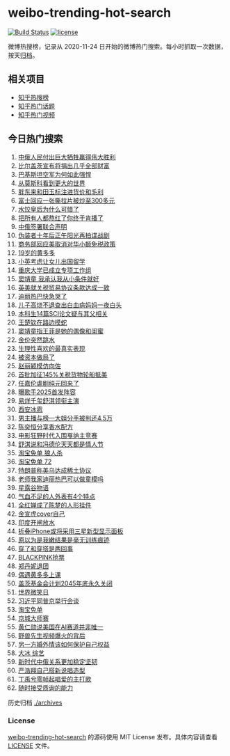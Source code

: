 # weibo-trending-hot-search

[![Build Status](https://github.com/justjavac/weibo-trending-hot-search/workflows/ci/badge.svg?branch=master)](https://github.com/justjavac/weibo-trending-hot-search/actions)
[![license](https://img.shields.io/github/license/justjavac/weibo-trending-hot-search)](https://github.com/justjavac/weibo-trending-hot-search/blob/master/LICENSE)

微博热搜榜，记录从 2020-11-24 日开始的微博热门搜索。每小时抓取一次数据，按天[归档](./archives)。

## 相关项目

- [知乎热搜榜](https://github.com/justjavac/zhihu-trending-top-search)
- [知乎热门话题](https://github.com/justjavac/zhihu-trending-hot-questions)
- [知乎热门视频](https://github.com/justjavac/zhihu-trending-hot-video)

## 今日热门搜索

<!-- BEGIN -->
<!-- 最后更新时间 Fri May 09 2025 01:14:00 GMT+0800 (China Standard Time) -->

1. [中俄人民付出巨大牺牲赢得伟大胜利](https://s.weibo.com//weibo?q=%23%E4%B8%AD%E4%BF%84%E4%BA%BA%E6%B0%91%E4%BB%98%E5%87%BA%E5%B7%A8%E5%A4%A7%E7%89%BA%E7%89%B2%E8%B5%A2%E5%BE%97%E4%BC%9F%E5%A4%A7%E8%83%9C%E5%88%A9%23&Refer=new_time)
1. [比尔盖茨宣布将捐出几乎全部财富](https://s.weibo.com//weibo?q=%23%E6%AF%94%E5%B0%94%E7%9B%96%E8%8C%A8%E5%AE%A3%E5%B8%83%E5%B0%86%E6%8D%90%E5%87%BA%E5%87%A0%E4%B9%8E%E5%85%A8%E9%83%A8%E8%B4%A2%E5%AF%8C%23&t=31&band_rank=1&Refer=top)
1. [巴基斯坦空军为何如此强悍](https://s.weibo.com//weibo?q=%23%E5%B7%B4%E5%9F%BA%E6%96%AF%E5%9D%A6%E7%A9%BA%E5%86%9B%E4%B8%BA%E4%BD%95%E5%A6%82%E6%AD%A4%E5%BC%BA%E6%82%8D%23&t=31&band_rank=5&Refer=top)
1. [从莫斯科看到更大的世界](https://s.weibo.com//weibo?q=%23%E4%BB%8E%E8%8E%AB%E6%96%AF%E7%A7%91%E7%9C%8B%E5%88%B0%E6%9B%B4%E5%A4%A7%E7%9A%84%E4%B8%96%E7%95%8C%23&t=31&band_rank=3&Refer=top)
1. [胖东来和田玉标注进货价和毛利](https://s.weibo.com//weibo?q=%23%E8%83%96%E4%B8%9C%E6%9D%A5%E5%92%8C%E7%94%B0%E7%8E%89%E6%A0%87%E6%B3%A8%E8%BF%9B%E8%B4%A7%E4%BB%B7%E5%92%8C%E6%AF%9B%E5%88%A9%23&t=31&band_rank=30&Refer=top)
1. [富士回应一张撕拉片被炒至300多元](https://s.weibo.com//weibo?q=%23%E5%AF%8C%E5%A3%AB%E5%9B%9E%E5%BA%94%E4%B8%80%E5%BC%A0%E6%92%95%E6%8B%89%E7%89%87%E8%A2%AB%E7%82%92%E8%87%B3300%E5%A4%9A%E5%85%83%23&t=31&band_rank=4&Refer=top)
1. [水饺皇后为什么可惜了](https://s.weibo.com//weibo?q=%23%E6%B0%B4%E9%A5%BA%E7%9A%87%E5%90%8E%E4%B8%BA%E4%BB%80%E4%B9%88%E5%8F%AF%E6%83%9C%E4%BA%86%23&t=31&band_rank=9&Refer=top)
1. [把所有人都熬红了你终于肯播了](https://s.weibo.com//weibo?q=%E6%8A%8A%E6%89%80%E6%9C%89%E4%BA%BA%E9%83%BD%E7%86%AC%E7%BA%A2%E4%BA%86%E4%BD%A0%E7%BB%88%E4%BA%8E%E8%82%AF%E6%92%AD%E4%BA%86&t=31&band_rank=7&Refer=top)
1. [中俄签署联合声明](https://s.weibo.com//weibo?q=%23%E4%B8%AD%E4%BF%84%E7%AD%BE%E7%BD%B2%E8%81%94%E5%90%88%E5%A3%B0%E6%98%8E%23&t=31&band_rank=18&Refer=top)
1. [伪装者十年后正午阳光再拍谍战剧](https://s.weibo.com//weibo?q=%23%E4%BC%AA%E8%A3%85%E8%80%85%E5%8D%81%E5%B9%B4%E5%90%8E%E6%AD%A3%E5%8D%88%E9%98%B3%E5%85%89%E5%86%8D%E6%8B%8D%E8%B0%8D%E6%88%98%E5%89%A7%23&t=31&band_rank=6&Refer=top)
1. [商务部回应美取消对华小额免税政策](https://s.weibo.com//weibo?q=%23%E5%95%86%E5%8A%A1%E9%83%A8%E5%9B%9E%E5%BA%94%E7%BE%8E%E5%8F%96%E6%B6%88%E5%AF%B9%E5%8D%8E%E5%B0%8F%E9%A2%9D%E5%85%8D%E7%A8%8E%E6%94%BF%E7%AD%96%23&t=31&band_rank=10&Refer=top)
1. [19岁的黄多多](https://s.weibo.com//weibo?q=%2319%E5%B2%81%E7%9A%84%E9%BB%84%E5%A4%9A%E5%A4%9A%23&t=31&band_rank=11&Refer=top)
1. [小英考虑让女儿出国留学](https://s.weibo.com//weibo?q=%23%E5%B0%8F%E8%8B%B1%E8%80%83%E8%99%91%E8%AE%A9%E5%A5%B3%E5%84%BF%E5%87%BA%E5%9B%BD%E7%95%99%E5%AD%A6%23&t=31&band_rank=12&Refer=top)
1. [重庆大学已成立专项工作组](https://s.weibo.com//weibo?q=%23%E9%87%8D%E5%BA%86%E5%A4%A7%E5%AD%A6%E5%B7%B2%E6%88%90%E7%AB%8B%E4%B8%93%E9%A1%B9%E5%B7%A5%E4%BD%9C%E7%BB%84%23&t=31&band_rank=13&Refer=top)
1. [窦靖童 我承认我从小条件就好](https://s.weibo.com//weibo?q=%E7%AA%A6%E9%9D%96%E7%AB%A5%20%E6%88%91%E6%89%BF%E8%AE%A4%E6%88%91%E4%BB%8E%E5%B0%8F%E6%9D%A1%E4%BB%B6%E5%B0%B1%E5%A5%BD&t=31&band_rank=14&Refer=top)
1. [英美就关税贸易协议条款达成一致](https://s.weibo.com//weibo?q=%23%E8%8B%B1%E7%BE%8E%E5%B0%B1%E5%85%B3%E7%A8%8E%E8%B4%B8%E6%98%93%E5%8D%8F%E8%AE%AE%E6%9D%A1%E6%AC%BE%E8%BE%BE%E6%88%90%E4%B8%80%E8%87%B4%23&t=31&band_rank=2&Refer=top)
1. [迪丽热巴快急哭了](https://s.weibo.com//weibo?q=%23%E8%BF%AA%E4%B8%BD%E7%83%AD%E5%B7%B4%E5%BF%AB%E6%80%A5%E5%93%AD%E4%BA%86%23&t=31&band_rank=17&Refer=top)
1. [儿子高烧不退查出白血病妈妈一夜白头](https://s.weibo.com//weibo?q=%23%E5%84%BF%E5%AD%90%E9%AB%98%E7%83%A7%E4%B8%8D%E9%80%80%E6%9F%A5%E5%87%BA%E7%99%BD%E8%A1%80%E7%97%85%E5%A6%88%E5%A6%88%E4%B8%80%E5%A4%9C%E7%99%BD%E5%A4%B4%23&t=31&band_rank=16&Refer=top)
1. [本科生14篇SCI论文疑与其父相关](https://s.weibo.com//weibo?q=%23%E6%9C%AC%E7%A7%91%E7%94%9F14%E7%AF%87SCI%E8%AE%BA%E6%96%87%E7%96%91%E4%B8%8E%E5%85%B6%E7%88%B6%E7%9B%B8%E5%85%B3%23&t=31&band_rank=15&Refer=top)
1. [王楚钦在路边摸蛇](https://s.weibo.com//weibo?q=%23%E7%8E%8B%E6%A5%9A%E9%92%A6%E5%9C%A8%E8%B7%AF%E8%BE%B9%E6%91%B8%E8%9B%87%23&t=31&band_rank=8&Refer=top)
1. [窦靖童指王菲是她的偶像和闺蜜](https://s.weibo.com//weibo?q=%23%E7%AA%A6%E9%9D%96%E7%AB%A5%E6%8C%87%E7%8E%8B%E8%8F%B2%E6%98%AF%E5%A5%B9%E7%9A%84%E5%81%B6%E5%83%8F%E5%92%8C%E9%97%BA%E8%9C%9C%23&t=31&band_rank=20&Refer=top)
1. [金价突然跳水](https://s.weibo.com//weibo?q=%23%E9%87%91%E4%BB%B7%E7%AA%81%E7%84%B6%E8%B7%B3%E6%B0%B4%23&t=31&band_rank=21&Refer=top)
1. [生理性喜欢的最真实表现](https://s.weibo.com//weibo?q=%23%E7%94%9F%E7%90%86%E6%80%A7%E5%96%9C%E6%AC%A2%E7%9A%84%E6%9C%80%E7%9C%9F%E5%AE%9E%E8%A1%A8%E7%8E%B0%23&t=31&band_rank=22&Refer=top)
1. [被资本做局了](https://s.weibo.com//weibo?q=%E8%A2%AB%E8%B5%84%E6%9C%AC%E5%81%9A%E5%B1%80%E4%BA%86&t=31&band_rank=32&Refer=top)
1. [赵丽颖模仿向佐](https://s.weibo.com//weibo?q=%23%E8%B5%B5%E4%B8%BD%E9%A2%96%E6%A8%A1%E4%BB%BF%E5%90%91%E4%BD%90%23&t=31&band_rank=24&Refer=top)
1. [首批加征145%关税货物轮船抵美](https://s.weibo.com//weibo?q=%23%E9%A6%96%E6%89%B9%E5%8A%A0%E5%BE%81145%25%E5%85%B3%E7%A8%8E%E8%B4%A7%E7%89%A9%E8%BD%AE%E8%88%B9%E6%8A%B5%E7%BE%8E%23&t=31&band_rank=25&Refer=top)
1. [任嘉伦虐剧纯元回来了](https://s.weibo.com//weibo?q=%E4%BB%BB%E5%98%89%E4%BC%A6%E8%99%90%E5%89%A7%E7%BA%AF%E5%85%83%E5%9B%9E%E6%9D%A5%E4%BA%86&t=31&band_rank=10&Refer=top)
1. [曝歌手2025首发阵容](https://s.weibo.com//weibo?q=%23%E6%9B%9D%E6%AD%8C%E6%89%8B2025%E9%A6%96%E5%8F%91%E9%98%B5%E5%AE%B9%23&t=31&band_rank=26&Refer=top)
1. [易烊千玺舒淇领衔主演](https://s.weibo.com//weibo?q=%23%E6%98%93%E7%83%8A%E5%8D%83%E7%8E%BA%E8%88%92%E6%B7%87%E9%A2%86%E8%A1%94%E4%B8%BB%E6%BC%94%23&t=31&band_rank=27&Refer=top)
1. [西安冰雹](https://s.weibo.com//weibo?q=%E8%A5%BF%E5%AE%89%E5%86%B0%E9%9B%B9&t=31&band_rank=29&Refer=top)
1. [男主播与榜一大姐分手被判还4.5万](https://s.weibo.com//weibo?q=%23%E7%94%B7%E4%B8%BB%E6%92%AD%E4%B8%8E%E6%A6%9C%E4%B8%80%E5%A4%A7%E5%A7%90%E5%88%86%E6%89%8B%E8%A2%AB%E5%88%A4%E8%BF%984.5%E4%B8%87%23&t=31&band_rank=19&Refer=top)
1. [陈奕恒分享香水配方](https://s.weibo.com//weibo?q=%E9%99%88%E5%A5%95%E6%81%92%E5%88%86%E4%BA%AB%E9%A6%99%E6%B0%B4%E9%85%8D%E6%96%B9&t=31&band_rank=31&Refer=top)
1. [电影狂野时代入围戛纳主竞赛](https://s.weibo.com//weibo?q=%23%E7%94%B5%E5%BD%B1%E7%8B%82%E9%87%8E%E6%97%B6%E4%BB%A3%E5%85%A5%E5%9B%B4%E6%88%9B%E7%BA%B3%E4%B8%BB%E7%AB%9E%E8%B5%9B%23&t=31&band_rank=45&Refer=top)
1. [舒淇说和冯德伦天天都是情人节](https://s.weibo.com//weibo?q=%23%E8%88%92%E6%B7%87%E8%AF%B4%E5%92%8C%E5%86%AF%E5%BE%B7%E4%BC%A6%E5%A4%A9%E5%A4%A9%E9%83%BD%E6%98%AF%E6%83%85%E4%BA%BA%E8%8A%82%23&t=31&band_rank=20&Refer=top)
1. [淘宝免单 狼人杀](https://s.weibo.com//weibo?q=%E6%B7%98%E5%AE%9D%E5%85%8D%E5%8D%95%20%E7%8B%BC%E4%BA%BA%E6%9D%80&t=31&band_rank=34&Refer=top)
1. [淘宝免单 72](https://s.weibo.com//weibo?q=%E6%B7%98%E5%AE%9D%E5%85%8D%E5%8D%95%2072&t=31&band_rank=35&Refer=top)
1. [特朗普称美乌达成稀土协议](https://s.weibo.com//weibo?q=%23%E7%89%B9%E6%9C%97%E6%99%AE%E7%A7%B0%E7%BE%8E%E4%B9%8C%E8%BE%BE%E6%88%90%E7%A8%80%E5%9C%9F%E5%8D%8F%E8%AE%AE%23&t=31&band_rank=31&Refer=top)
1. [老师我家迪丽热巴可以做童模吗](https://s.weibo.com//weibo?q=%E8%80%81%E5%B8%88%E6%88%91%E5%AE%B6%E8%BF%AA%E4%B8%BD%E7%83%AD%E5%B7%B4%E5%8F%AF%E4%BB%A5%E5%81%9A%E7%AB%A5%E6%A8%A1%E5%90%97&t=31&band_rank=48&Refer=top)
1. [星露谷物语](https://s.weibo.com//weibo?q=%23%E6%98%9F%E9%9C%B2%E8%B0%B7%E7%89%A9%E8%AF%AD%23&t=31&band_rank=38&Refer=top)
1. [气血不足的人外表有4个特点](https://s.weibo.com//weibo?q=%23%E6%B0%94%E8%A1%80%E4%B8%8D%E8%B6%B3%E7%9A%84%E4%BA%BA%E5%A4%96%E8%A1%A8%E6%9C%894%E4%B8%AA%E7%89%B9%E7%82%B9%23&t=31&band_rank=37&Refer=top)
1. [全红婵成了陈梦的人形挂件](https://s.weibo.com//weibo?q=%23%E5%85%A8%E7%BA%A2%E5%A9%B5%E6%88%90%E4%BA%86%E9%99%88%E6%A2%A6%E7%9A%84%E4%BA%BA%E5%BD%A2%E6%8C%82%E4%BB%B6%23&t=31&band_rank=29&Refer=top)
1. [金宣虎cover自己](https://s.weibo.com//weibo?q=%23%E9%87%91%E5%AE%A3%E8%99%8Ecover%E8%87%AA%E5%B7%B1%23&t=31&band_rank=42&Refer=top)
1. [印度开闸放水](https://s.weibo.com//weibo?q=%23%E5%8D%B0%E5%BA%A6%E5%BC%80%E9%97%B8%E6%94%BE%E6%B0%B4%23&t=31&band_rank=47&Refer=top)
1. [折叠iPhone或将采用三星新型显示面板](https://s.weibo.com//weibo?q=%23%E6%8A%98%E5%8F%A0iPhone%E6%88%96%E5%B0%86%E9%87%87%E7%94%A8%E4%B8%89%E6%98%9F%E6%96%B0%E5%9E%8B%E6%98%BE%E7%A4%BA%E9%9D%A2%E6%9D%BF%23&t=31&band_rank=43&Refer=top)
1. [原以为是我嫩结果是毫无训练痕迹](https://s.weibo.com//weibo?q=%E5%8E%9F%E4%BB%A5%E4%B8%BA%E6%98%AF%E6%88%91%E5%AB%A9%E7%BB%93%E6%9E%9C%E6%98%AF%E6%AF%AB%E6%97%A0%E8%AE%AD%E7%BB%83%E7%97%95%E8%BF%B9&t=31&band_rank=43&Refer=top)
1. [穿了和穿搭是两回事](https://s.weibo.com//weibo?q=%E7%A9%BF%E4%BA%86%E5%92%8C%E7%A9%BF%E6%90%AD%E6%98%AF%E4%B8%A4%E5%9B%9E%E4%BA%8B&t=31&band_rank=38&Refer=top)
1. [BLACKPINK抢票](https://s.weibo.com//weibo?q=BLACKPINK%E6%8A%A2%E7%A5%A8&t=31&band_rank=28&Refer=top)
1. [郑丹妮退团](https://s.weibo.com//weibo?q=%23%E9%83%91%E4%B8%B9%E5%A6%AE%E9%80%80%E5%9B%A2%23&t=31&band_rank=47&Refer=top)
1. [偶遇黄多多上课](https://s.weibo.com//weibo?q=%23%E5%81%B6%E9%81%87%E9%BB%84%E5%A4%9A%E5%A4%9A%E4%B8%8A%E8%AF%BE%23&t=31&band_rank=23&Refer=top)
1. [盖茨基金会计划2045年底永久关闭](https://s.weibo.com//weibo?q=%23%E7%9B%96%E8%8C%A8%E5%9F%BA%E9%87%91%E4%BC%9A%E8%AE%A1%E5%88%922045%E5%B9%B4%E5%BA%95%E6%B0%B8%E4%B9%85%E5%85%B3%E9%97%AD%23&t=31&band_rank=49&Refer=top)
1. [世界微笑日](https://s.weibo.com//weibo?q=%E4%B8%96%E7%95%8C%E5%BE%AE%E7%AC%91%E6%97%A5&t=31&band_rank=50&Refer=top)
1. [习近平同普京举行会谈](https://s.weibo.com//weibo?q=%23%E4%B9%A0%E8%BF%91%E5%B9%B3%E5%90%8C%E6%99%AE%E4%BA%AC%E4%B8%BE%E8%A1%8C%E4%BC%9A%E8%B0%88%23&Refer=new_time)
1. [淘宝免单](https://s.weibo.com//weibo?q=%E6%B7%98%E5%AE%9D%E5%85%8D%E5%8D%95&t=31&band_rank=33&Refer=top)
1. [京城大师赛](https://s.weibo.com//weibo?q=%23%E4%BA%AC%E5%9F%8E%E5%A4%A7%E5%B8%88%E8%B5%9B%23&t=31&band_rank=35&Refer=top)
1. [黄仁勋说美国在AI赛道并非唯一](https://s.weibo.com//weibo?q=%23%E9%BB%84%E4%BB%81%E5%8B%8B%E8%AF%B4%E7%BE%8E%E5%9B%BD%E5%9C%A8AI%E8%B5%9B%E9%81%93%E5%B9%B6%E9%9D%9E%E5%94%AF%E4%B8%80%23&t=31&band_rank=36&Refer=top)
1. [野兽先生视频爆火的背后](https://s.weibo.com//weibo?q=%E9%87%8E%E5%85%BD%E5%85%88%E7%94%9F%E8%A7%86%E9%A2%91%E7%88%86%E7%81%AB%E7%9A%84%E8%83%8C%E5%90%8E&t=31&band_rank=39&Refer=top)
1. [另一方婚外情该如何保护自己权益](https://s.weibo.com//weibo?q=%E5%8F%A6%E4%B8%80%E6%96%B9%E5%A9%9A%E5%A4%96%E6%83%85%E8%AF%A5%E5%A6%82%E4%BD%95%E4%BF%9D%E6%8A%A4%E8%87%AA%E5%B7%B1%E6%9D%83%E7%9B%8A&t=31&band_rank=40&Refer=top)
1. [大冰 综艺](https://s.weibo.com//weibo?q=%E5%A4%A7%E5%86%B0%20%E7%BB%BC%E8%89%BA&t=31&band_rank=41&Refer=top)
1. [新时代中俄关系更加稳定坚韧](https://s.weibo.com//weibo?q=%23%E6%96%B0%E6%97%B6%E4%BB%A3%E4%B8%AD%E4%BF%84%E5%85%B3%E7%B3%BB%E6%9B%B4%E5%8A%A0%E7%A8%B3%E5%AE%9A%E5%9D%9A%E9%9F%A7%23&t=31&band_rank=44&Refer=top)
1. [严浩翔自己搭新说唱造型](https://s.weibo.com//weibo?q=%23%E4%B8%A5%E6%B5%A9%E7%BF%94%E8%87%AA%E5%B7%B1%E6%90%AD%E6%96%B0%E8%AF%B4%E5%94%B1%E9%80%A0%E5%9E%8B%23&t=31&band_rank=46&Refer=top)
1. [丁禹兮零帧起唱爱的主打歌](https://s.weibo.com//weibo?q=%E4%B8%81%E7%A6%B9%E5%85%AE%E9%9B%B6%E5%B8%A7%E8%B5%B7%E5%94%B1%E7%88%B1%E7%9A%84%E4%B8%BB%E6%89%93%E6%AD%8C&t=31&band_rank=49&Refer=top)
1. [随时接受质询的能力](https://s.weibo.com//weibo?q=%E9%9A%8F%E6%97%B6%E6%8E%A5%E5%8F%97%E8%B4%A8%E8%AF%A2%E7%9A%84%E8%83%BD%E5%8A%9B&t=31&band_rank=50&Refer=top)

<!-- END -->

历史归档 [./archives](./archives)

### License

[weibo-trending-hot-search](https://github.com/justjavac/weibo-trending-hot-search) 的源码使用 MIT License
发布。具体内容请查看 [LICENSE](./LICENSE) 文件。
